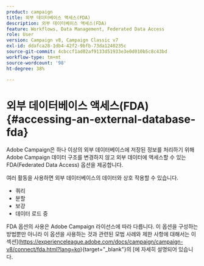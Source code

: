```yaml
---
product: campaign
title: 외부 데이터베이스 액세스(FDA)
description: 외부 데이터베이스 액세스(FDA)
feature: Workflows, Data Management, Federated Data Access
role: User
version: Campaign v8, Campaign Classic v7
exl-id: ddafca28-1db4-42f2-9bfb-73da1240235c
source-git-commit: 4cbccf1ad02af9133d51933e3e0d010b5c8c43bd
workflow-type: tm+mt
source-wordcount: '98'
ht-degree: 38%

---
```


# 외부 데이터베이스 액세스(FDA){#accessing-an-external-database-fda}

Adobe Campaign은 하나 이상의 외부 데이터베이스에 저장된 정보를 처리하기 위해 Adobe Campaign 데이터 구조를 변경하지 않고 외부 데이터에 액세스할 수 있는 FDA(Federated Data Access) 옵션을 제공합니다.

여러 활동을 사용하면 외부 데이터베이스의 데이터와 상호 작용할 수 있습니다.

* 쿼리
* 분할
* 보강
* 데이터 로드 중

FDA 옵션의 사용은 Adobe Campaign 라이선스에 따라 다릅니다. 이 옵션을 구성하는 방법뿐만 아니라 이 옵션을 사용하는 것과 관련된 모범 사례와 제한 사항에 대해서는 이 섹션](https://experienceleague.adobe.com/docs/campaign/campaign-v8/connect/fda.html?lang=ko){target="_blank"}의 [에 자세히 설명되어 있습니다.
